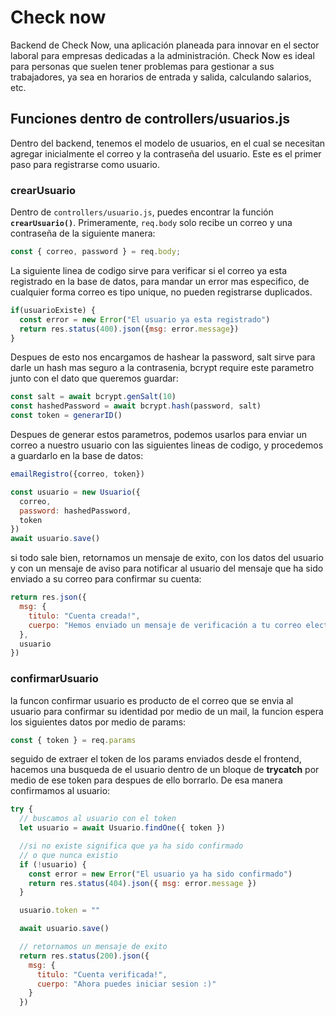 # Check now

Backend de Check Now, una aplicación planeada para innovar en el sector laboral para empresas dedicadas a la administración. Check Now es ideal para personas que suelen tener problemas para gestionar a sus trabajadores, ya sea en horarios de entrada y salida, calculando salarios, etc.

## Funciones dentro de controllers/usuarios.js

Dentro del backend, tenemos el modelo de usuarios, en el cual se necesitan agregar inicialmente el correo y la contraseña del usuario. Este es el primer paso para registrarse como usuario.

### crearUsuario

Dentro de `controllers/usuario.js`, puedes encontrar la función **`crearUsuario()`**. Primeramente, `req.body` solo recibe un correo y una contraseña de la siguiente manera:

```js
const { correo, password } = req.body; 
```

La siguiente linea de codigo sirve para verificar si el correo ya esta registrado en la base de datos, para mandar un error mas especifico, de cualquier forma correo es tipo unique, no pueden registrarse duplicados.

```js
if(usuarioExiste) {
  const error = new Error("El usuario ya esta registrado")
  return res.status(400).json({msg: error.message})
}
```

Despues de esto nos encargamos de hashear la password, salt sirve para darle un hash mas seguro a la contrasenia, bcrypt require este parametro junto con el dato que queremos guardar: 

```js
const salt = await bcrypt.genSalt(10)
const hashedPassword = await bcrypt.hash(password, salt)
const token = generarID()
```

Despues de generar estos parametros, podemos usarlos para enviar un correo a nuestro usuario con las siguientes lineas de codigo, y procedemos a guardarlo en la base de datos: 

```js
emailRegistro({correo, token})

const usuario = new Usuario({
  correo,
  password: hashedPassword,
  token
})
await usuario.save()
```
si todo sale bien, retornamos un mensaje de exito, con los datos del usuario y con un mensaje de aviso para notificar al usuario del mensaje que ha sido enviado a su correo para confirmar su cuenta: 
```js
return res.json({
  msg: {
    titulo: "Cuenta creada!",
    cuerpo: "Hemos enviado un mensaje de verificación a tu correo electrónico"
  },
  usuario
})
```

### confirmarUsuario

la funcon confirmar usuario es producto de el correo que se envia al usuario para confirmar su identidad por medio de un mail, la funcion espera los siguientes datos por medio de params:

```js
const { token } = req.params
```

seguido de extraer el token de los params enviados desde el frontend, hacemos una busqueda de el usuario dentro de un bloque de **trycatch** por medio de ese token para despues de ello borrarlo. De esa manera confirmamos al usuario:

```js
try {
  // buscamos al usuario con el token
  let usuario = await Usuario.findOne({ token })

  //si no existe significa que ya ha sido confirmado
  // o que nunca existio
  if (!usuario) {
    const error = new Error("El usuario ya ha sido confirmado")
    return res.status(404).json({ msg: error.message })
  }

  usuario.token = ""

  await usuario.save()

  // retornamos un mensaje de exito 
  return res.status(200).json({
    msg: {
      titulo: "Cuenta verificada!",
      cuerpo: "Ahora puedes iniciar sesion :)"
    }
  })
```
